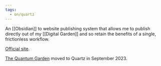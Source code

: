 ```yaml
---
tags:
  - on/quartz
---
```

An [[Obsidian]] to website publishing system that allows me to publish directly out of my [[Digital Garden]] and so retain the benefits of a single, frictionless workflow.

[Official site](https://quartz.jzhao.xyz).

[The Quantum Garden](https://quantumgardener.blog) moved to Quartz in September 2023.